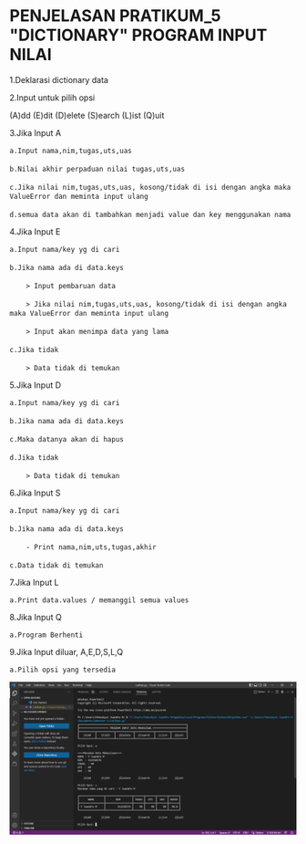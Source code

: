# PENJELASAN PRATIKUM_5 "DICTIONARY" PROGRAM INPUT NILAI

1.Deklarasi dictionary data

2.Input untuk pilih opsi

(A)dd (E)dit (D)elete (S)earch (L)ist (Q)uit

3.Jika Input A

    a.Input nama,nim,tugas,uts,uas

    b.Nilai akhir perpaduan nilai tugas,uts,uas

    c.Jika nilai nim,tugas,uts,uas, kosong/tidak di isi dengan angka maka ValueError dan meminta input ulang

    d.semua data akan di tambahkan menjadi value dan key menggunakan nama

4.Jika Input E

    a.Input nama/key yg di cari

    b.Jika nama ada di data.keys

        > Input pembaruan data

        > Jika nilai nim,tugas,uts,uas, kosong/tidak di isi dengan angka maka ValueError dan meminta input ulang

        > Input akan menimpa data yang lama

    c.Jika tidak

        > Data tidak di temukan

5.Jika Input D

    a.Input nama/key yg di cari

    b.Jika nama ada di data.keys

    c.Maka datanya akan di hapus

    d.Jika tidak

        > Data tidak di temukan

6.Jika Input S

    a.Input nama/key yg di cari

    b.Jika nama ada di data.keys

        - Print nama,nim,uts,tugas,akhir

    c.Data tidak di temukan

7.Jika Input L

    a.Print data.values / memanggil semua values

8.Jika Input Q

    a.Program Berhenti

9.Jika Input diluar, A,E,D,S,L,Q

    a.Pilih opsi yang tersedia



![image](Screenshot/SS%201.PNG)